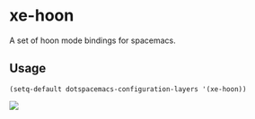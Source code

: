 xe-hoon
=======

A set of hoon mode bindings for spacemacs.

Usage
-----

```emacs-lisp
(setq-default dotspacemacs-configuration-layers '(xe-hoon))
```

![](https://i.imgur.com/Z6ThSy7.png)
